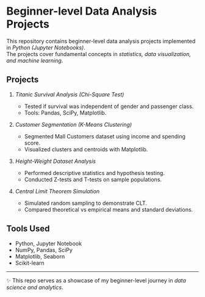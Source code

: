 # Beginner-level Data Analysis Projects

This repository contains beginner-level data analysis projects implemented in *Python (Jupyter Notebooks)*.  
The projects cover fundamental concepts in *statistics, data visualization, and machine learning*.

## Projects

1. *Titanic Survival Analysis (Chi-Square Test)*
   - Tested if survival was independent of gender and passenger class.
   - Tools: Pandas, SciPy, Matplotlib.

2. *Customer Segmentation (K-Means Clustering)*
   - Segmented Mall Customers dataset using income and spending score.
   - Visualized clusters and centroids with Matplotlib.

3. *Height-Weight Dataset Analysis*
   - Performed descriptive statistics and hypothesis testing.
   - Conducted Z-tests and T-tests on sample populations.

4. *Central Limit Theorem Simulation*
   - Simulated random sampling to demonstrate CLT.
   - Compared theoretical vs empirical means and standard deviations.

## Tools Used
- Python, Jupyter Notebook
- NumPy, Pandas, SciPy
- Matplotlib, Seaborn
- Scikit-learn

---

✨ This repo serves as a showcase of my beginner-level journey in *data science and analytics*.
